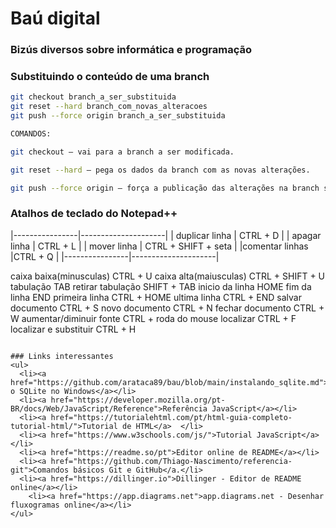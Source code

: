 # Baú digital
### Bizús diversos sobre informática e programação

### Substituindo o conteúdo de uma branch
```sh
git checkout branch_a_ser_substituida
git reset --hard branch_com_novas_alteracoes
git push --force origin branch_a_ser_substituida

COMANDOS:

git checkout — vai para a branch a ser modificada.

git reset --hard — pega os dados da branch com as novas alterações.

git push --force origin — força a publicação das alterações na branch substituída.
```
### Atalhos de teclado do Notepad++
|----------------|---------------------|
| duplicar linha | CTRL + D            |
| apagar linha   | CTRL + L            |
| mover linha    | CTRL + SHIFT + seta |
|comentar linhas |CTRL + Q             |
|----------------|---------------------|

caixa baixa(minusculas)   CTRL + U
caixa alta(maiusculas)		CTRL + SHIFT + U
tabulação					        TAB
retirar tabulação			    SHIFT + TAB
inicio da linha				    HOME
fim da linha				      END
primeira linha				    CTRL + HOME
ultima linha				      CTRL + END
salvar documento			    CTRL + S
novo documento				    CTRL + N
fechar documento			    CTRL + W
aumentar/diminuir fonte   CTRL + roda do mouse
localizar                 CTRL + F
localizar e substituir    CTRL + H
```

### Links interessantes
<ul>
  <li><a href="https://github.com/arataca89/bau/blob/main/instalando_sqlite.md">Instalando o SQLite no Windows</a></li>
  <li><a href="https://developer.mozilla.org/pt-BR/docs/Web/JavaScript/Reference">Referência JavaScript</a></li>
  <li><a href="https://tutorialehtml.com/pt/html-guia-completo-tutorial-html/">Tutorial de HTML</a>  </li>
  <li><a href="https://www.w3schools.com/js/">Tutorial JavaScript</a></li>
  <li><a href="https://readme.so/pt">Editor online de README</a></li>
  <li><a href="https://github.com/Thiago-Nascimento/referencia-git">Comandos básicos Git e GitHub</a.</li>
  <li><a href="https://dillinger.io">Dillinger - Editor de README online</a></li>
    <li><a href="https://app.diagrams.net">app.diagrams.net - Desenhar fluxogramas online</a></li>
</ul>          
